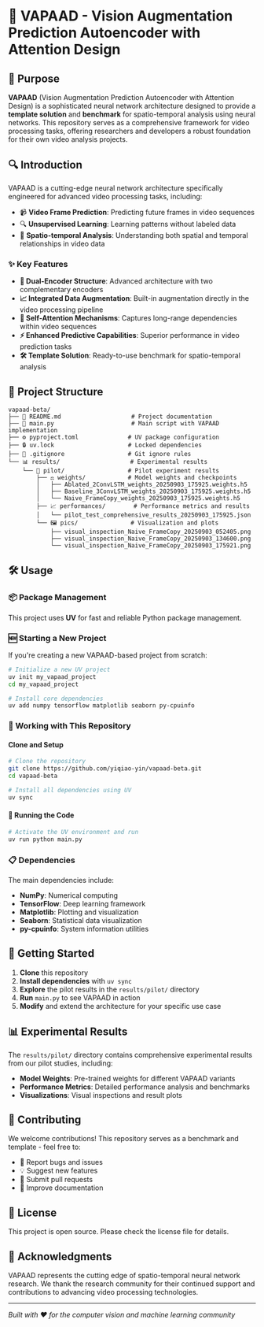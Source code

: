 # 🚀 VAPAAD - Vision Augmentation Prediction Autoencoder with Attention Design

## 🎯 Purpose

**VAPAAD** (Vision Augmentation Prediction Autoencoder with Attention Design) is a sophisticated neural network architecture designed to provide a **template solution** and **benchmark** for spatio-temporal analysis using neural networks. This repository serves as a comprehensive framework for video processing tasks, offering researchers and developers a robust foundation for their own video analysis projects.

## 🔍 Introduction

VAPAAD is a cutting-edge neural network architecture specifically engineered for advanced video processing tasks, including:

- 📹 **Video Frame Prediction**: Predicting future frames in video sequences
- 🔍 **Unsupervised Learning**: Learning patterns without labeled data
- 🎥 **Spatio-temporal Analysis**: Understanding both spatial and temporal relationships in video data

### ✨ Key Features

- **🔄 Dual-Encoder Structure**: Advanced architecture with two complementary encoders
- **📈 Integrated Data Augmentation**: Built-in augmentation directly in the video processing pipeline
- **🎯 Self-Attention Mechanisms**: Captures long-range dependencies within video sequences
- **⚡ Enhanced Predictive Capabilities**: Superior performance in video prediction tasks
- **🛠️ Template Solution**: Ready-to-use benchmark for spatio-temporal analysis

## 📁 Project Structure

```
vapaad-beta/
├── 📄 README.md                    # Project documentation
├── 🐍 main.py                      # Main script with VAPAAD implementation
├── ⚙️ pyproject.toml              # UV package configuration
├── 🔒 uv.lock                     # Locked dependencies
├── 🚫 .gitignore                  # Git ignore rules
└── 📊 results/                    # Experimental results
    └── 🧪 pilot/                  # Pilot experiment results
        ├── ⚖️ weights/            # Model weights and checkpoints
        │   ├── Ablated_2ConvLSTM_weights_20250903_175925.weights.h5
        │   ├── Baseline_3ConvLSTM_weights_20250903_175925.weights.h5
        │   └── Naive_FrameCopy_weights_20250903_175925.weights.h5
        ├── 📈 performances/        # Performance metrics and results
        │   └── pilot_test_comprehensive_results_20250903_175925.json
        └── 🖼️ pics/               # Visualization and plots
            ├── visual_inspection_Naive_FrameCopy_20250903_052405.png
            ├── visual_inspection_Naive_FrameCopy_20250903_134600.png
            └── visual_inspection_Naive_FrameCopy_20250903_175921.png
```

## 🛠️ Usage

### 📦 Package Management

This project uses **UV** for fast and reliable Python package management.

### 🆕 Starting a New Project

If you're creating a new VAPAAD-based project from scratch:

```bash
# Initialize a new UV project
uv init my_vapaad_project
cd my_vapaad_project

# Install core dependencies
uv add numpy tensorflow matplotlib seaborn py-cpuinfo
```

### 🔄 Working with This Repository

#### Clone and Setup

```bash
# Clone the repository
git clone https://github.com/yiqiao-yin/vapaad-beta.git
cd vapaad-beta

# Install all dependencies using UV
uv sync
```

#### 🚀 Running the Code

```bash
# Activate the UV environment and run
uv run python main.py
```

### 📋 Dependencies

The main dependencies include:
- **NumPy**: Numerical computing
- **TensorFlow**: Deep learning framework
- **Matplotlib**: Plotting and visualization
- **Seaborn**: Statistical data visualization
- **py-cpuinfo**: System information utilities

## 🎯 Getting Started

1. **Clone** this repository
2. **Install dependencies** with `uv sync`
3. **Explore** the pilot results in the `results/pilot/` directory
4. **Run** `main.py` to see VAPAAD in action
5. **Modify** and extend the architecture for your specific use case

## 📊 Experimental Results

The `results/pilot/` directory contains comprehensive experimental results from our pilot studies, including:

- **Model Weights**: Pre-trained weights for different VAPAAD variants
- **Performance Metrics**: Detailed performance analysis and benchmarks
- **Visualizations**: Visual inspections and result plots

## 🤝 Contributing

We welcome contributions! This repository serves as a benchmark and template - feel free to:

- 🐛 Report bugs and issues
- 💡 Suggest new features
- 🔧 Submit pull requests
- 📖 Improve documentation

## 📄 License

This project is open source. Please check the license file for details.

## 🙏 Acknowledgments

VAPAAD represents the cutting edge of spatio-temporal neural network research. We thank the research community for their continued support and contributions to advancing video processing technologies.

---

*Built with ❤️ for the computer vision and machine learning community*